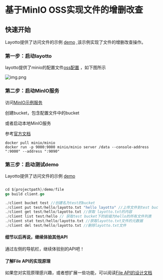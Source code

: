# 基于MinIO OSS实现文件的增删改查

## 快速开始

Layotto提供了访问文件的示例 [demo](https://github.com/mosn/layotto/blob/main/demo/file/client.go) ,该示例实现了文件的增删改查操作。

### 第一步：启动layotto

layotto提供了minio的配置文件[oss配置](https://github.com/mosn/layotto/blob/main/configs/config_file.json) ，如下图所示

![img.png](https://github.com/mosn/layotto/blob/main/docs/img/file/minio.png)

### 第二步：启动MinIO服务
访问[MinIO示例服务](play.min.io)

创建bucket，包含配置文件中的bucket

或者启动本地MinIO服务

参考[官方文档](http://docs.minio.org.cn/docs/master/minio-docker-quickstart-guide)
```
docker pull minio/minio
docker run -p 9000:9000 minio/minio server /data --console-address ":9000" --address ":9090"
```

### 第三步：启动测试demo

Layotto提供了访问文件的示例 [demo](https://github.com/mosn/layotto/blob/main/demo/file/client.go)

```go

cd ${projectpath}/demo/file
go build client.go

./client bucket test //创建名为test的bucket
./client put test/hello/layotto.txt "hello layotto" //上传文件到test bucket，前缀为hello，内容为"hello layotto"
./client get test/hello/layotto.txt //获取 layotto.txt的内容
./client list test/hello // 获取test bucket下的前缀为hello的所有文件列表
./client stat test/hello/layotto.txt //获取layotto.txt文件的元数据
./client del test/hello/layotto.txt //删除layotto.txt文件

```
#### 细节以后再说，继续体验其他API
通过左侧的导航栏，继续体验别的API吧！

#### 了解File API的实现原理

如果您对实现原理感兴趣，或者想扩展一些功能，可以阅读[File API的设计文档](../../design/file/file-design.md)